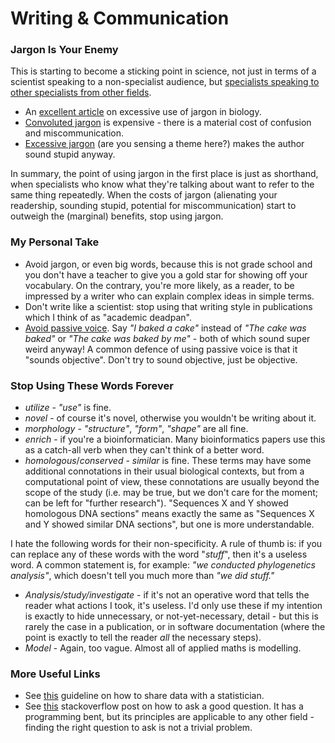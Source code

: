 # Writing & Communication

### Jargon Is Your Enemy
This is starting to become a sticking point in science, not just in terms of a scientist speaking to a non-specialist audience, but [specialists speaking to other specialists from other fields](http://blogs.agu.org/sciencecommunication/2010/10/26/dude-you-are-speaking-romulan/). 
- An [excellent article](http://phenomena.nationalgeographic.com/2010/11/24/on-jargon-and-why-it-matters-in-science-writing/) on excessive use of jargon in biology.
 - [Convoluted jargon](http://www.cbronline.com/news/cloud/aas/mystifying-it-jargon-creates-costly-uk-business-ignorance-4655127/) is expensive - there is a material cost of confusion and miscommunication.
 - [Excessive jargon](https://www.fastcompany.com/3052242/the-secret-to-sounding-smart-using-simple-language) (are you sensing a theme here?) makes the author sound stupid anyway.
 
In summary, the point of using jargon in the first place is just as shorthand, when specialists who know what they're talking about want to refer to the same thing repeatedly. When the costs of jargon (alienating your readership, sounding stupid, potential for miscommunication) start to outweigh the (marginal) benefits, stop using jargon.

### My Personal Take
 - Avoid jargon, or even big words, because this is not grade school and you don't have a teacher to give you a gold star for showing off your vocabulary. On the contrary, you're more likely, as a reader, to be impressed by a writer who can explain complex ideas in simple terms. 
 - Don't write like a scientist: stop using that writing style in publications which I think of as "academic deadpan". 
 - [Avoid passive voice](https://www.reddit.com/r/AskScienceDiscussion/comments/1aq96g/why_is_scientific_writing_mainly_in_the_passive/). Say *"I baked a cake"* instead of *"The cake was baked"* or *"The cake was baked by me"* - both of which sound super weird anyway! A common defence of using passive voice is that it "sounds objective". Don't try to sound objective, just be objective.

### Stop Using These Words Forever
 - *utilize* - *"use"* is fine. 
 - *novel* - of course it's novel, otherwise you wouldn't be writing about it. 
 - *morphology* - *"structure"*, *"form"*, *"shape"* are all fine. 
 - *enrich* - if you're a bioinformatician. Many bioinformatics papers use this as a catch-all verb when they can't think of a better word. 
 - *homologous*/*conserved* - *similar* is fine. These terms may have some additional connotations in their usual biological contexts, but from a computational point of view, these connotations are usually beyond the scope of the study (i.e. may be true, but we don't care for the moment; can be left for "further research"). "Sequences X and Y showed homologous DNA sections" means exactly the same as "Sequences X and Y showed similar DNA sections", but one is more understandable. 
 
I hate the following words for their non-specificity. A rule of thumb is: if you can replace any of these words with the word "*stuff*", then it's a useless word. A common statement is, for example: *"we conducted phylogenetics analysis"*, which doesn't tell you much more than *"we did stuff."*
 - *Analysis/study/investigate* - if it's not an operative word that tells the reader what actions I took, it's useless. I'd only use these if my intention is exactly to hide unnecessary, or not-yet-necessary, detail - but this is rarely the case in a publication, or in software documentation (where the point is exactly to tell the reader *all* the necessary steps). 
 - *Model* - Again, too vague. Almost all of applied maths is modelling.

### More Useful Links
 - See [this](https://github.com/jtleek/datasharing) guideline on how to share data with a statistician.
 - See [this](https://stackoverflow.com/help/mcve) stackoverflow post on how to ask a good question. It has a programming bent, but its principles are applicable to any other field - finding the right question to ask is not a trivial problem. 
